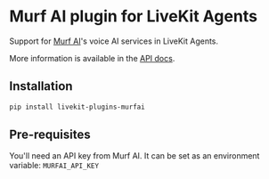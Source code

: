 # Murf AI plugin for LiveKit Agents

Support for [Murf AI](https://murf.ai/)'s voice AI services in LiveKit Agents.

More information is available in the [API docs](https://murf.ai/api/docs).

## Installation

```bash
pip install livekit-plugins-murfai
```

## Pre-requisites

You'll need an API key from Murf AI. It can be set as an environment variable: `MURFAI_API_KEY` 